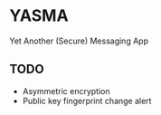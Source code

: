 # YASMA

Yet Another (Secure) Messaging App

## TODO
- Asymmetric encryption
- Public key fingerprint change alert